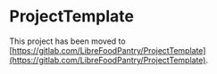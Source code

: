 # ProjectTemplate

This project has been moved to [https://gitlab.com/LibreFoodPantry/ProjectTemplate](https://gitlab.com/LibreFoodPantry/ProjectTemplate).

